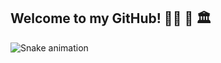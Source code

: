 ## Welcome to my GitHub! 🏋️‍♂️ :boxing_glove: 🏛

 ![Snake animation](https://github.com/Lordy2022/Lordy2022/blob/output/github-contribution-grid-snake.svg)
